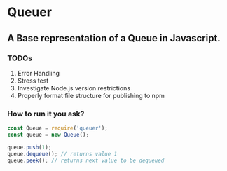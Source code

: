 # Queuer
## A Base representation of a Queue in Javascript.


### TODOs
  1. Error Handling
  2. Stress test
  3. Investigate Node.js version restrictions
  4. Properly format file structure for publishing to npm

### How to run it you ask?
```Javascript
const Queue = require('queuer');
const queue = new Queue();

queue.push(1);
queue.dequeue(); // returns value 1
queue.peek(); // returns next value to be dequeued

``` 


